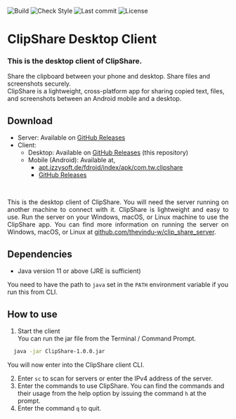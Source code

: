 ![Build](https://github.com/thevindu-w/clip_share_desktop/actions/workflows/build.yml/badge.svg?branch=master)
![Check Style](https://github.com/thevindu-w/clip_share_desktop/actions/workflows/check_style.yml/badge.svg?branch=master)
![Last commit](https://img.shields.io/github/last-commit/thevindu-w/clip_share_desktop.svg?color=yellow)
![License](https://img.shields.io/github/license/thevindu-w/clip_share_desktop.svg?color=blue)

# ClipShare Desktop Client

### This is the desktop client of ClipShare.

Share the clipboard between your phone and desktop. Share files and screenshots securely.
<br>
ClipShare is a lightweight, cross-platform app for sharing copied text, files, and screenshots between an Android mobile
and a desktop.

## Download

- Server: Available on <a href="https://github.com/thevindu-w/clip_share_server/releases/latest">GitHub Releases</a>
- Client:
  - Desktop: Available on <a href="https://github.com/thevindu-w/clip_share_desktop/releases/latest">GitHub Releases</a> (this repository)
  - Mobile (Android): Available at,
    - <a href="https://apt.izzysoft.de/fdroid/index/apk/com.tw.clipshare">
      apt.izzysoft.de/fdroid/index/apk/com.tw.clipshare</a>
    - <a href="https://github.com/thevindu-w/clip_share_client/releases">GitHub Releases</a>
<br>

<p align="justify">
This is the desktop client of ClipShare. You will need the server running on another machine to connect with it.
ClipShare is lightweight and easy to use. Run the server on your Windows, macOS, or Linux machine to use the ClipShare
app. You can find more information on running the server on Windows, macOS, or Linux at
<a href="https://github.com/thevindu-w/clip_share_server#how-to-use">github.com/thevindu-w/clip_share_server</a>.
</p>

## Dependencies

- Java version 11 or above (JRE is sufficient)

You need to have the path to `java` set in the `PATH` environment variable if you run this from CLI.

## How to use

1. Start the client<br>
You can run the jar file from the Terminal / Command Prompt.
```bash
  java -jar ClipShare-1.0.0.jar
  ```
  You will now enter into the ClipShare client CLI.

2. Enter `sc` to scan for servers or enter the IPv4 address of the server.
3. Enter the commands to use ClipShare. You can find the commands and their usage from the help option by issuing the command `h` at the prompt.
4. Enter the command `q` to quit.